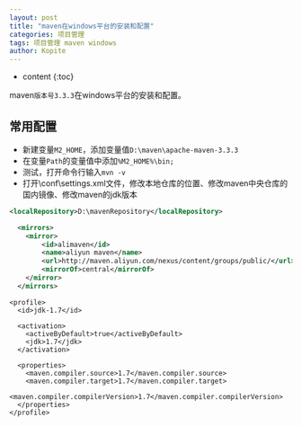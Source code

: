 ```yaml
---
layout: post
title: "maven在windows平台的安装和配置"
categories: 项目管理
tags: 项目管理 maven windows
author: Kopite
---
```


* content
{:toc}


maven`版本号3.3.3`在windows平台的安装和配置。



## 常用配置

* 新建变量`M2_HOME`，添加变量值`D:\maven\apache-maven-3.3.3`
* 在变量`Path`的变量值中添加`%M2_HOME%\bin;`
* 测试，打开命令行输入`mvn -v`
* 打开\conf\settings.xml文件，修改本地仓库的位置、修改maven中央仓库的国内镜像、修改maven的jdk版本

```xml
<localRepository>D:\mavenRepository</localRepository>
```

```xml
  <mirrors>
	<mirror>  
		<id>alimaven</id>  
		<name>aliyun maven</name>  
		<url>http://maven.aliyun.com/nexus/content/groups/public/</url>  
		<mirrorOf>central</mirrorOf>          
	</mirror>
  </mirrors>
```

```
<profile>
  <id>jdk-1.7</id>

  <activation>
	<activeByDefault>true</activeByDefault>
	<jdk>1.7</jdk>
  </activation>

  <properties>
	<maven.compiler.source>1.7</maven.compiler.source>
	<maven.compiler.target>1.7</maven.compiler.target>
	<maven.compiler.compilerVersion>1.7</maven.compiler.compilerVersion>
  </properties>
</profile>
```
